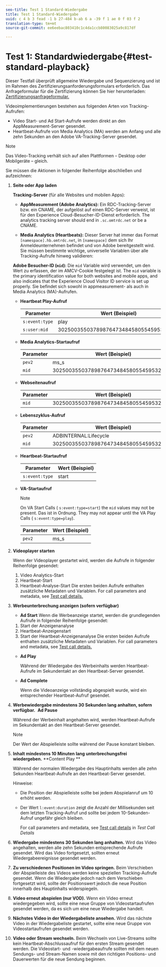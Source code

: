 ```yaml
---
seo-title: Test 1 Standard-Wiedergabe
title: Test 1 Standard-Wiedergabe
uuid: c 4 b 3 fead -1 b 27-484 b-ab 6 a -39 f 1 ae 0 f 03 f 2
translation-type: tm+mt
source-git-commit: ee6eebac803410c1c4da1ccb80083025a9c817df

---
```



# Test 1: Standardwiedergabe{#test-standard-playback}

Dieser Testfall überprüft allgemeine Wiedergabe und Sequenzierung und ist im Rahmen des Zertifizierungsanforderungsformulars erforderlich. Das Anfrageformular für die Zertifizierung können Sie hier herunterladen:[ Zertifizierungsanfrageformular.](cert_req_form_nielsen.docx)

Videoimplementierungen bestehen aus folgenden Arten von Tracking-Aufrufen:
* Video Start- und Ad Start-Aufrufe werden direkt an den AppMeasurement-Server gesendet.
* Heartbeat-Aufrufe von Media Analytics (MA) werden am Anfang und alle zehn Sekunden an den Adobe VA-Tracking-Server gesendet.

>[!NOTE]
>Das Video-Tracking verhält sich auf allen Plattformen – Desktop oder Mobilgeräte – gleich.

Sie müssen die Aktionen in folgender Reihenfolge abschließen und aufzeichnen:

1. **Seite oder App laden**

   **Tracking-Server** (für alle Websites und mobilen Apps):

   * **AppMeasurement (Adobe Analytics):** Ein RDC-Tracking-Server bzw. ein CNAME, der aufgelöst auf einen RDC-Server verweist, ist für den Experience Cloud-Besucher-ID-Dienst erforderlich. The analytics tracking server should end in `.sc.omtrdc.net` or be a CNAME.

   * **Media Analytics (Heartbeats):** Dieser Server hat immer das Format `[namespace].hb.omtrdc.net`, in `[namespace]` dem sich Ihr Anmeldeunternehmen befindet und von Adobe bereitgestellt wird.
   Sie müssen bestimmte wichtige, universelle Variablen über alle Tracking-Aufrufe hinweg validieren:

   **Adobe Besucher-ID (`mid`):** Die `mid` Variable wird verwendet, um den Wert zu erfassen, der im AMCV-Cookie festgelegt ist. The `mid` variable is the primary identification value for both websites and mobile apps, and also indicates that the Experience Cloud Visitor ID service is set up properly. Sie befindet sich sowohl in appmeasurement- als auch in Media Analytics (MA)-Aufrufen.

   * **Heartbeat Play-Aufruf**

      | Parameter | Wert (Beispiel) |
      |---|---|
      | `s:event:type` | play |
      | `s:user:mid` | 30250035503789876473484580554595324209 |

   * **Media Analytics-Startaufruf**

      | Parameter | Wert (Beispiel) |
      |---|---|
      | `pev2` | ms_s |
      | `mid` | 30250035503789876473484580554595324209 |

   * **Webseitenaufruf**

      | Parameter | Wert (Beispiel) |
      |---|---|
      | `mid` | 30250035503789876473484580554595324209 |

   * **Lebenszyklus-Aufruf**

      | Parameter | Wert (Beispiel) |
      |---|---|
      | `pev2` | ADBINTERNAL:Lifecycle |
      | `mid` | 30250035503789876473484580554595324209 |

   * **Heartbeat-Startaufruf**

      | Parameter | Wert (Beispiel) |
      |---|---|
      | `s:event:type` | start |

   * **VA-Startaufruf**

      >[!NOTE]
      >
      >On VA Start Calls ( `s:event:type=start`) the `mid` values may not be present. Das ist in Ordnung. They may not appear until the VA Play Calls ( `s:event:type=play`).

      | Parameter | Wert (Beispiel) |
      |---|---|
      | `pev2` | ms_s |


1. **Videoplayer starten**

   Wenn der Videoplayer gestartet wird, werden die Aufrufe in folgender Reihenfolge gesendet:

   1. Video Analytics-Start
   1. Heartbeat-Start
   1. Heartbeat-Analyse-Start
   Die ersten beiden Aufrufe enthalten zusätzliche Metadaten und Variablen. For call parameters and metadata, see [Test call details.](../../sdk-implement/validation/test-call-details.md)

1. **Werbeunterbrechung anzeigen (sofern verfügbar)**

   * **Ad Start**
   Wenn die Werbeanzeige startet, werden die grundlegenden Aufrufe in folgender Reihenfolge gesendet:

   1. Start der Anzeigenanalyse
   1. Heartbeat-Anzeigenstart
   1. Start der Heartbeat-Anzeigenanalyse
   Die ersten beiden Aufrufe enthalten zusätzliche Metadaten und Variablen. For call parameters and metadata, see [Test call details.](../../sdk-implement/validation/test-call-details.md#section_wz3_yff_f2b)

   * **Ad Play**

      Während der Wiedergabe des Werbeinhalts werden Heartbeat-Aufrufe im Sekundentakt an den Heartbeat-Server gesendet.

   * **Ad Complete**

      Wenn die Videoanzeige vollständig abgespielt wurde, wird ein entsprechender Heartbeat-Aufruf gesendet.



1. **Werbewiedergabe mindestens 30 Sekunden lang anhalten, sofern verfügbar.**  **Ad Pause**

   Während der Werbeinhalt angehalten wird, werden Heartbeat-Aufrufe im Sekundentakt an den Heartbeat-Server gesendet.

   >[!NOTE]
   >
   >Der Wert der Abspielleiste sollte während der Pause konstant bleiben.

1. **Inhalt mindestens 10 Minuten lang unterbrechungsfrei wiedergeben.** **Content Play **

   Während der normalen Wiedergabe des Hauptinhalts werden alle zehn Sekunden Heartbeat-Aufrufe an den Heartbeat-Server gesendet.

   Hinweise:

   * Die Position der Abspielleiste sollte bei jedem Abspielanruf um 10 erhöht werden.
   * Der Wert `l:event:duration` zeigt die Anzahl der Millisekunden seit dem letzten Tracking-Aufruf und sollte bei jedem 10-Sekunden-Aufruf ungefähr gleich bleiben.

      For call parameters and metadata, see [Test call details](../../sdk-implement/validation/test-call-details.md#section_u1l_1gf_f2b) in *Test Call Details*

1. **Wiedergabe mindestens 30 Sekunden lang anhalten.** Wird das Video angehalten, werden alle zehn Sekunden entsprechende Aufrufe gesendet. Wird das Video fortgesetzt, sollten erneut Wiedergabeereignisse gesendet werden.

1. **Zu verschiedenen Positionen im Video springen.** Beim Verschieben der Abspielleiste des Videos werden keine speziellen Tracking-Aufrufe gesendet. Wenn die Wiedergabe jedoch nach dem Verschieben fortgesetzt wird, sollte der Positionswert jedoch die neue Position innerhalb des Hauptinhalts widerspiegeln.

1. **Video erneut abspielen (nur VOD).** Wenn ein Video erneut wiedergegeben wird, sollte eine neue Gruppe von Videostartaufrufen gesendet werden, da es sich um eine neue Wiedergabe handelt.

1. **Nächstes Video in der Wiedergabeliste ansehen.** Wird das nächste Video in der Wiedergabeliste gestartet, sollte eine neue Gruppe von Videostartaufrufen gesendet werden.

1. **Video oder Stream wechseln.** Beim Wechseln von Live-Streams sollte kein Heartbeat-Abschlussaufruf für den ersten Stream gesendet werden. Die Videostart- und -wiedergabeaufrufe sollten mit dem neuen Sendungs- und Stream-Namen sowie mit den richtigen Positions- und Dauerwerten für die neue Sendung beginnen.

